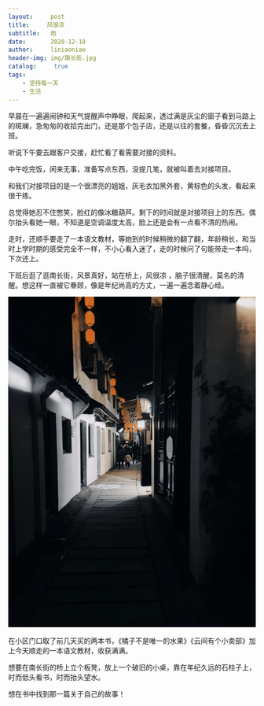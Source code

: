```yaml
---
layout:     post
title:     风很凉
subtitle:   雨
date:       2020-12-18
author:     liniaoniao
header-img: img/南长街.jpg
catalog: 	 true
tags:
    - 坚持每一天
    - 生活
---
```


早晨在一遍遍闹钟和天气提醒声中睁眼，爬起来，透过满是灰尘的窗子看到马路上的斑斓，急匆匆的收拾完出门，还是那个包子店，还是以往的套餐，昏昏沉沉去上班。

听说下午要去跟客户交接，赶忙看了看需要对接的资料。

中午吃完饭，闲来无事，准备写点东西，没提几笔，就被叫着去对接项目。

和我们对接项目的是一个很漂亮的姐姐，灰毛衣加黑外套，黄棕色的头发，看起来很干练。

总觉得她忍不住憋笑，脸红的像冰糖葫芦。剩下的时间就是对接项目上的东西。偶尔抬头看她一眼，不知道是空调温度太高，脸上还是会有一点看不清的热闹。

走时，还顺手要走了一本语文教材，等她到的时候稍微的翻了翻，年龄稍长，和当时上学时期的感受完全不一样，不小心看入迷了，走的时候问了句能带走一本吗，下次还上。

下班后逛了逛南长街，风景真好，站在桥上，风很凉 ，脑子很清醒，莫名的清醒。想这样一直被它眷顾，像是年纪尚高的方丈，一遍一遍念着静心经。

![](https://github.com/libangchui/libangchui.github.io/blob/master/img/南长街1.jpg?raw=true)

在小区门口取了前几天买的两本书，《橘子不是唯一的水果》《云间有个小卖部》加上今天顺走的一本语文教材，收获满满。

想要在南长街的桥上立个板凳，放上一个破旧的小桌，靠在年纪久远的石柱子上，时而低头看书，时而抬头望水。

想在书中找到那一篇关于自己的故事！